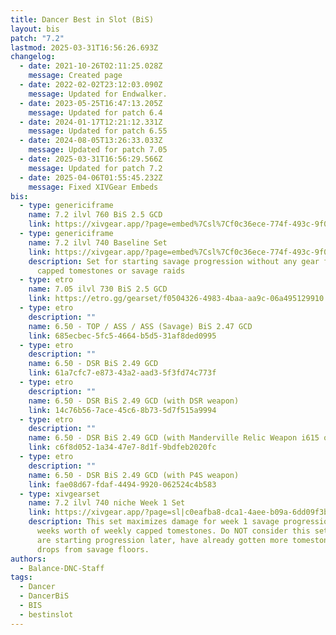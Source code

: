 ```yaml
---
title: Dancer Best in Slot (BiS)
layout: bis
patch: "7.2"
lastmod: 2025-03-31T16:56:26.693Z
changelog:
  - date: 2021-10-26T02:11:25.028Z
    message: Created page
  - date: 2022-02-02T23:12:03.090Z
    message: Updated for Endwalker.
  - date: 2023-05-25T16:47:13.205Z
    message: Updated for patch 6.4
  - date: 2024-01-17T12:21:12.331Z
    message: Updated for patch 6.55
  - date: 2024-08-05T13:26:33.033Z
    message: Updated for patch 7.05
  - date: 2025-03-31T16:56:29.566Z
    message: Updated for patch 7.2
  - date: 2025-04-06T01:55:45.232Z
    message: Fixed XIVGear Embeds
bis:
  - type: genericiframe
    name: 7.2 ilvl 760 BiS 2.5 GCD
    link: https://xivgear.app/?page=embed%7Csl%7Cf0c36ece-774f-493c-9f0c-92c29a364fde&onlySetIndex=2
  - type: genericiframe
    name: 7.2 ilvl 740 Baseline Set
    link: https://xivgear.app/?page=embed%7Csl%7Cf0c36ece-774f-493c-9f0c-92c29a364fde&onlySetIndex=0
    description: Set for starting savage progression without any gear from weekly
      capped tomestones or savage raids
  - type: etro
    name: 7.05 ilvl 730 BiS 2.5 GCD
    link: https://etro.gg/gearset/f0504326-4983-4baa-aa9c-06a495129910
  - type: etro
    description: ""
    name: 6.50 - TOP / ASS / ASS (Savage) BiS 2.47 GCD
    link: 685ecbec-5fc5-4664-b5d5-31af8ded0995
  - type: etro
    description: ""
    name: 6.50 - DSR BiS 2.49 GCD
    link: 61a7cfc7-e873-43a2-aad3-5f3fd74c773f
  - type: etro
    description: ""
    name: 6.50 - DSR BiS 2.49 GCD (with DSR weapon)
    link: 14c76b56-7ace-45c6-8b73-5d7f515a9994
  - type: etro
    description: ""
    name: 6.50 - DSR BiS 2.49 GCD (with Manderville Relic Weapon i615 or i630)
    link: c6f8d052-1a34-47e7-8d1f-9bdfeb2020fc
  - type: etro
    description: ""
    name: 6.50 - DSR BiS 2.49 GCD (with P4S weapon)
    link: fae08d67-fdaf-4494-9920-062524c4b583
  - type: xivgearset
    name: 7.2 ilvl 740 niche Week 1 Set
    link: https://xivgear.app/?page=sl|c0eafba8-dca1-4aee-b09a-6dd09f3bc949
    description: This set maximizes damage for week 1 savage progression with 2
      weeks worth of weekly capped tomestones. Do NOT consider this set if you
      are starting progression later, have already gotten more tomestone gear or
      drops from savage floors.
authors:
  - Balance-DNC-Staff
tags:
  - Dancer
  - DancerBiS
  - BIS
  - bestinslot
---
```

